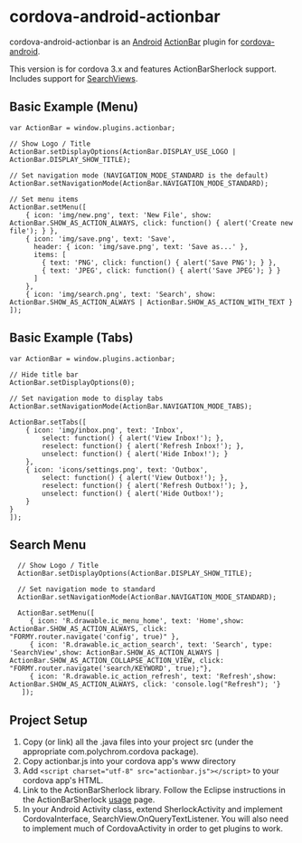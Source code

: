 cordova-android-actionbar
=========================

cordova-android-actionbar is an [Android](https://github.com/android) [ActionBar](http://developer.android.com/reference/android/app/ActionBar.html) plugin for [cordova-android](https://github.com/apache/cordova-android).

This version is for cordova 3.x and features ActionBarSherlock support.
Includes support for [SearchViews](https://github.com/JakeWharton/ActionBarSherlock/blob/master/actionbarsherlock-samples/demos/src/com/actionbarsherlock/sample/demos/SearchViews.java).


Basic Example (Menu)
--------------------

	var ActionBar = window.plugins.actionbar;
	
	// Show Logo / Title
	ActionBar.setDisplayOptions(ActionBar.DISPLAY_USE_LOGO | ActionBar.DISPLAY_SHOW_TITLE);

	// Set navigation mode (NAVIGATION_MODE_STANDARD is the default)
	ActionBar.setNavigationMode(ActionBar.NAVIGATION_MODE_STANDARD);
	
	// Set menu items
	ActionBar.setMenu([
		{ icon: 'img/new.png', text: 'New File', show: ActionBar.SHOW_AS_ACTION_ALWAYS, click: function() { alert('Create new file'); } },
		{ icon: 'img/save.png', text: 'Save',
		  header: { icon: 'img/save.png', text: 'Save as...' },
		  items: [
			{ text: 'PNG', click: function() { alert('Save PNG'); } },
			{ text: 'JPEG', click: function() { alert('Save JPEG'); } }
		  ]
		},
		{ icon: 'img/search.png', text: 'Search', show: ActionBar.SHOW_AS_ACTION_ALWAYS | ActionBar.SHOW_AS_ACTION_WITH_TEXT }
	]);

Basic Example (Tabs)
--------------------

	var ActionBar = window.plugins.actionbar;
	
	// Hide title bar
	ActionBar.setDisplayOptions(0);
	
	// Set navigation mode to display tabs
	ActionBar.setNavigationMode(ActionBar.NAVIGATION_MODE_TABS);
	
	ActionBar.setTabs([
		{ icon: 'img/inbox.png', text: 'Inbox',
			select: function() { alert('View Inbox!'); },
			reselect: function() { alert('Refresh Inbox!'); },
			unselect: function() { alert('Hide Inbox!'); }
		},
		{ icon: 'icons/settings.png', text: 'Outbox',
			select: function() { alert('View Outbox!'); },
			reselect: function() { alert('Refresh Outbox!'); },
			unselect: function() { alert('Hide Outbox!');
		}
	}
	]);

Search Menu
------------

      // Show Logo / Title
      ActionBar.setDisplayOptions(ActionBar.DISPLAY_SHOW_TITLE);

      // Set navigation mode to standard
      ActionBar.setNavigationMode(ActionBar.NAVIGATION_MODE_STANDARD);

      ActionBar.setMenu([
	     { icon: 'R.drawable.ic_menu_home', text: 'Home',show: ActionBar.SHOW_AS_ACTION_ALWAYS, click: "FORMY.router.navigate('config', true)" },
	     { icon: 'R.drawable.ic_action_search', text: 'Search', type: 'SearchView',show: ActionBar.SHOW_AS_ACTION_ALWAYS | ActionBar.SHOW_AS_ACTION_COLLAPSE_ACTION_VIEW, click: "FORMY.router.navigate('search/KEYWORD', true);"},
	     { icon: 'R.drawable.ic_action_refresh', text: 'Refresh',show: ActionBar.SHOW_AS_ACTION_ALWAYS, click: 'console.log("Refresh"); '}
	   ]);

Project Setup
-------------

1. Copy (or link) all the .java files into your project src (under the appropriate com.polychrom.cordova package).
2. Copy actionbar.js into your cordova app's www directory
3. Add `<script charset="utf-8" src="actionbar.js"></script>` to your cordova app's HTML.
4. Link to the ActionBarSherlock library. Follow the Eclipse instructions in the ActionBarSherlock [usage](http://actionbarsherlock.com/usage.html) page.
5. In your Android Activity class, extend SherlockActivity and implement CordovaInterface, SearchView.OnQueryTextListener.
You will also need to implement much of CordovaActivity in order to get plugins to work.